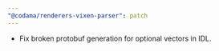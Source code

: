 ```yaml
---
"@codama/renderers-vixen-parser": patch
---
```


- Fix broken protobuf generation for optional vectors in IDL.